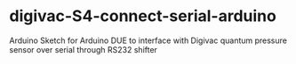 # digivac-S4-connect-serial-arduino
Arduino Sketch for Arduino DUE to interface with Digivac quantum pressure sensor over serial through RS232 shifter
